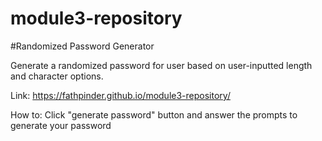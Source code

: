 # module3-repository

#Randomized Password Generator

Generate a randomized password for user based on user-inputted length and character options.

Link: https://fathpinder.github.io/module3-repository/

How to: Click "generate password" button and answer the prompts to generate your password